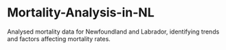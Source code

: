 # Mortality-Analysis-in-NL
Analysed mortality data for Newfoundland and Labrador, identifying trends and factors affecting mortality rates.
